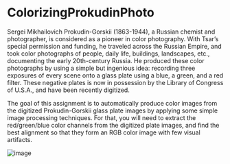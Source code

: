 # ColorizingProkudinPhoto

Sergei Mikhailovich Prokudin-Gorskii (1863-1944), a Russian chemist and photographer, is considered as a pioneer in color photography. With Tsar’s special permission and funding, he traveled across the Russian Empire, and took color photographs of people, daily life, buildings, landscapes, etc., documenting the early 20th-century Russia. He produced these color photographs by using a simple but ingenious idea: recording three exposures of every scene onto a glass plate using a blue, a green, and a red filter. These negative plates is now in possession by the Library of Congress of U.S.A., and have been recently digitized.

The goal of this assignment is to automatically produce color images from the digitized Prokudin-Gorskii glass plate
images by applying some simple image processing techniques. For that, you will need to extract the red/green/blue
color channels from the digitized plate images, and find the best alignment so that they form an RGB color image
with few visual artifacts. 


![image](https://github.com/OCanSagbas/ColorizingProkudinPhoto/assets/73585899/36da1008-ed02-46f0-8d63-ce441ad71118)

